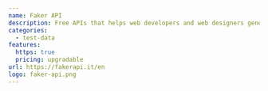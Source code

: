 ```yaml
---
name: Faker API
description: Free APIs that helps web developers and web designers generate fake data in a fast and easy way.
categories:
  - test-data
features:
  https: true
  pricing: upgradable
url: https://fakerapi.it/en
logo: faker-api.png
---
```

